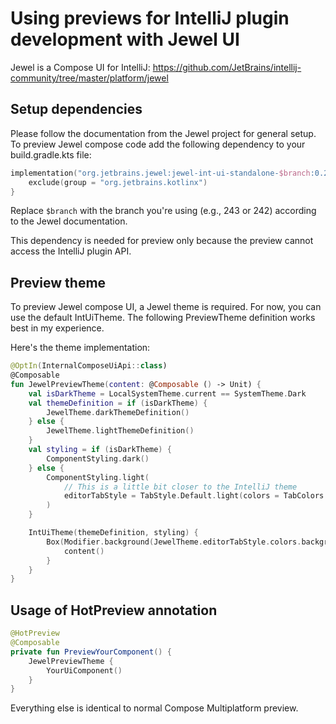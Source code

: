 # Using previews for IntelliJ plugin development with Jewel UI

Jewel is a Compose UI for IntelliJ: https://github.com/JetBrains/intellij-community/tree/master/platform/jewel

## Setup dependencies

Please follow the documentation from the Jewel project for general setup.
To preview Jewel compose code add the following dependency to your build.gradle.kts file:

```kotlin
implementation("org.jetbrains.jewel:jewel-int-ui-standalone-$branch:0.27.0") {
    exclude(group = "org.jetbrains.kotlinx")
}
```
Replace `$branch` with the branch you're using (e.g., 243 or 242) according to the Jewel documentation.

This dependency is needed for preview only because the preview cannot access the IntelliJ plugin API.

## Preview theme

To preview Jewel compose UI, a Jewel theme is required. For now, you can use the default IntUiTheme. The following PreviewTheme definition works best in my experience.

Here's the theme implementation:
```kotlin
@OptIn(InternalComposeUiApi::class)
@Composable
fun JewelPreviewTheme(content: @Composable () -> Unit) {
    val isDarkTheme = LocalSystemTheme.current == SystemTheme.Dark
    val themeDefinition = if (isDarkTheme) {
        JewelTheme.darkThemeDefinition()
    } else {
        JewelTheme.lightThemeDefinition()
    }
    val styling = if (isDarkTheme) {
        ComponentStyling.dark()
    } else {
        ComponentStyling.light(
            // This is a little bit closer to the IntelliJ theme
            editorTabStyle = TabStyle.Default.light(colors = TabColors.Default.light(background = Color.White))
        )
    }

    IntUiTheme(themeDefinition, styling) {
        Box(Modifier.background(JewelTheme.editorTabStyle.colors.background)) {
            content()
        }
    }
}
```

## Usage of HotPreview annotation

```kotlin
@HotPreview
@Composable
private fun PreviewYourComponent() {
    JewelPreviewTheme {
        YourUiComponent()
    }
}
```

Everything else is identical to normal Compose Multiplatform preview.
